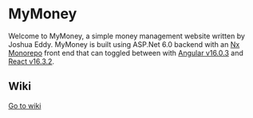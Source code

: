 # MyMoney

Welcome to MyMoney, a simple money management website written by Joshua Eddy. MyMoney is built using ASP.Net 6.0 backend with an [Nx Monorepo](https://nx.dev/) front end that can toggled between with [Angular v16.0.3](https://angular.io) and [React v16.3.2](https://react.dev).

## Wiki
[Go to wiki](https://github.com/RelativeForce/MyMoney/wiki)
